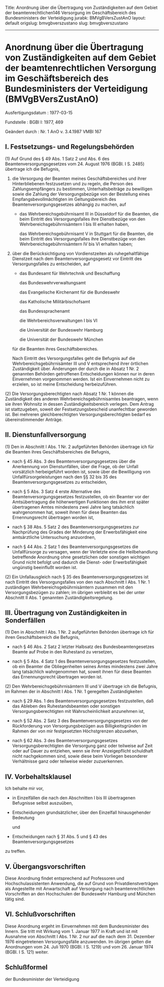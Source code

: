 Title: Anordnung über die Übertragung von Zuständigkeiten auf dem Gebiet der beamtenrechtlichen146
  Versorgung im Geschäftsbereich des Bundesministers der Verteidigung
jurabk: BMVgBVersZustAnO
layout: default
origslug: bmvgbverszustano
slug: bmvgbverszustano

---

# Anordnung über die Übertragung von Zuständigkeiten auf dem Gebiet der beamtenrechtlichen Versorgung im Geschäftsbereich des Bundesministers der Verteidigung (BMVgBVersZustAnO)

Ausfertigungsdatum
:   1977-03-15

Fundstelle
:   BGBl I: 1977, 469

Geändert durch
:   Nr. 1 AnO v. 3.4.1987 VMBl 167


## I. Festsetzungs- und Regelungsbehörden

(1) Auf Grund des § 49 Abs. 1 Satz 2 und Abs. 6 des
Beamtenversorgungsgesetzes vom 24. August 1976 (BGBl. I S. 2485)
übertrage ich die Befugnis,

1.  die Versorgung der Beamten meines Geschäftsbereiches und ihrer
    Hinterbliebenen festzusetzen und zu regeln, die Person des
    Zahlungsempfängers zu bestimmen, Unterhaltsbeiträge zu bewilligen
    sowie die Zahlung der Versorgungsbezüge von der Bestellung eines
    Empfangsbevollmächtigten im Geltungsbereich des
    Beamtenversorgungsgesetzes abhängig zu machen, auf

    *   das Wehrbereichsgebührnisamt III in Düsseldorf für die Beamten, die
        beim Eintritt des Versorgungsfalles ihre Dienstbezüge von den
        Wehrbereichsgebührnisämtern I bis III erhalten haben,

        das Wehrbereichsgebührnisamt V in Stuttgart für die Beamten, die beim
        Eintritt des Versorgungsfalles ihre Dienstbezüge von den
        Wehrbereichsgebührnisämtern IV bis VI erhalten haben;





2.  über die Berücksichtigung von Vordienstzeiten als ruhegehaltfähige
    Dienstzeit nach dem Beamtenversorgungsgesetz vor Eintritt des
    Versorgungsfalles zu entscheiden, auf

    *   das Bundesamt für Wehrtechnik und Beschaffung

        das Bundeswehrverwaltungsamt

        das Evangelische Kirchenamt für die Bundeswehr

        das Katholische Militärbischofsamt

        das Bundessprachenamt

        die Wehrbereichsverwaltungen I bis VI

        die Universität der Bundeswehr Hamburg

        die Universität der Bundeswehr München




    für die Beamten ihres Geschäftsbereiches.

    Nach Eintritt des Versorgungsfalles geht die Befugnis auf die
    Wehrbereichsgebührnisämter III und V entsprechend ihrer örtlichen
    Zuständigkeit über. Änderungen der durch die in Absatz 1 Nr. 2
    genannten Behörden getroffenen Entscheidungen können nur in deren
    Einvernehmen vorgenommen werden. Ist ein Einvernehmen nicht zu
    erzielen, so ist meine Entscheidung herbeizuführen.




(2) Die Versorgungsberechtigten nach Absatz 1 Nr. 1 können die
Zuständigkeit des anderen Wehrbereichsgebührnisamtes beantragen, wenn
sie ihren Wohnsitz in dessen Zuständigkeitsbereich verlegen. Dem
Antrag ist stattzugeben, soweit der Festsetzungsbescheid unanfechtbar
geworden ist. Bei mehreren gleichberechtigten Versorgungsberechtigten
bedarf es übereinstimmender Anträge.


## II. Dienstunfallversorgung

(1) Den in Abschnitt I Abs. 1 Nr. 2 aufgeführten Behörden übertrage
ich für die Beamten ihres Geschäftsbereiches die Befugnis,

-   nach § 45 Abs. 3 des Beamtenversorgungsgesetzes über die Anerkennung
    von Dienstunfällen, über die Frage, ob der Unfall vorsätzlich
    herbeigeführt worden ist, sowie über die Bewilligung von
    Unfallfürsorgeleistungen nach den §§ 32 bis 35 des
    Beamtenversorgungsgesetzes zu entscheiden,


-   nach § 5 Abs. 3 Satz 4 erste Alternative des
    Beamtenversorgungsgesetzes festzustellen, ob ein Beamter vor der
    Amtsübertragung die höherwertigen Funktionen des ihm erst später
    übertragenen Amtes mindestens zwei Jahre lang tatsächlich wahrgenommen
    hat, soweit ihnen für diese Beamten das Ernennungsrecht übertragen
    worden ist,


-   nach § 38 Abs. 5 Satz 2 des Beamtenversorgungsgesetzes zur Nachprüfung
    des Grades der Minderung der Erwerbsfähigkeit eine amtsärztliche
    Untersuchung anzuordnen,


-   nach § 44 Abs. 2 Satz 1 des Beamtenversorgungsgesetzes die
    Unfallfürsorge zu versagen, wenn der Verletzte eine die Heilbehandlung
    betreffende Anordnung ohne gesetzlichen oder sonstigen wichtigen Grund
    nicht befolgt und dadurch die Dienst- oder Erwerbsfähigkeit ungünstig
    beeinflußt worden ist.




(2) Ein Unfallausgleich nach § 35 des Beamtenversorgungsgesetzes ist
nach Eintritt des Versorgungsfalles von den nach Abschnitt I Abs. 1
Nr. 1 zuständigen Wehrbereichsgebührnisämtern zusammen mit den
Versorgungsbezügen zu zahlen; im übrigen verbleibt es bei der unter
Abschnitt II Abs. 1 genannten Zuständigkeitsregelung.


## III. Übertragung von Zuständigkeiten in Sonderfällen

(1) Den in Abschnitt I Abs. 1 Nr. 2 aufgeführten Behörden übertrage
ich für ihren Geschäftsbereich die Befugnis,

-   nach § 46 Abs. 2 Satz 2 letzter Halbsatz des Bundesbeamtengesetzes
    Beamte auf Probe in den Ruhestand zu versetzen,


-   nach § 5 Abs. 4 Satz 1 des Beamtenversorgungsgesetzes festzustellen,
    ob ein Beamter die Obliegenheiten seines Amtes mindestens zwei Jahre
    lang tatsächlich wahrgenommen hat, soweit ihnen für diese Beamten das
    Ernennungsrecht übertragen worden ist.




(2) Den Wehrbereichsgebührnisämtern III und V übertrage ich die
Befugnis, im Rahmen der in Abschnitt I Abs. 1 Nr. 1 geregelten
Zuständigkeiten

-   nach § 29 Abs. 1 des Beamtenversorgungsgesetzes festzustellen, daß das
    Ableben des Ruhestandsbeamten oder sonstigen Versorgungsberechtigten
    mit Wahrscheinlichkeit anzunehmen ist,


-   nach § 52 Abs. 2 Satz 3 des Beamtenversorgungsgesetzes von der
    Rückforderung von Versorgungsbezügen aus Billigkeitsgründen im Rahmen
    der von mir festgesetzten Höchstgrenzen abzusehen,


-   nach § 62 Abs. 3 des Beamtenversorgungsgesetzes
    Versorgungsberechtigten die Versorgung ganz oder teilweise auf Zeit
    oder auf Dauer zu entziehen, wenn sie ihrer Anzeigepflicht schuldhaft
    nicht nachgekommen sind, sowie diese beim Vorliegen besonderer
    Verhältnisse ganz oder teilweise wieder zuzuerkennen.





## IV. Vorbehaltsklausel

Ich behalte mir vor,

-   in Einzelfällen die nach den Abschnitten I bis III übertragenen
    Befugnisse selbst auszuüben,


-   Entscheidungen grundsätzlicher, über den Einzelfall hinausgehender
    Bedeutung

    und


-   Entscheidungen nach § 31 Abs. 5 und § 43 des
    Beamtenversorgungsgesetzes



zu treffen.


## V. Übergangsvorschriften

Diese Anordnung findet entsprechend auf Professoren und
Hochschulassistenten Anwendung, die auf Grund von
Privatdienstverträgen als Angestellte mit Anwartschaft auf Versorgung
nach beamtenrechtlichen Vorschriften an den Hochschulen der Bundeswehr
Hamburg und München tätig sind.


## VI. Schlußvorschriften

Diese Anordnung ergeht im Einvernehmen mit dem Bundesminister des
Innern. Sie tritt mit Wirkung vom 1. Januar 1977 in Kraft und ist mit
Ausnahme von Abschnitt I Abs. 1 Nr. 2 nur auf die nach dem 31.
Dezember 1976 eingetretenen Versorgungsfälle anzuwenden. Im übrigen
gelten die Anordnungen vom 24. Juli 1970 (BGBl. I S. 1219) und vom 26.
Januar 1974 (BGBl. I S. 121) weiter.


## Schlußformel

der Bundesminister der Verteidigung

